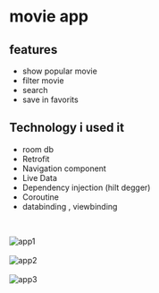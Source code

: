 # movie app

## features
- show popular movie 
- filter movie
- search
- save in favorits

## Technology i used it
- room db
- Retrofit
- Navigation component
- Live Data
- Dependency injection (hilt degger)
- Coroutine
- databinding , viewbinding

<br/>

![app1](https://user-images.githubusercontent.com/68033027/117758391-44553880-b222-11eb-92be-ca095a07d5ac.PNG)
<br/>
<br/>
![app2](https://user-images.githubusercontent.com/68033027/117758480-68187e80-b222-11eb-968f-267015b0cb45.PNG)
<br/>
<br/>
![app3](https://user-images.githubusercontent.com/68033027/117758551-8f6f4b80-b222-11eb-90d7-28f53b320b70.PNG)
<br/>
<br/>
